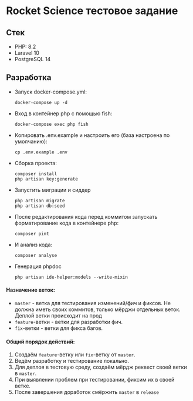 # Rocket Science тестовое задание

## Стек

- PHP: 8.2
- Laravel 10
- PostgreSQL 14

## Разработка

- Запуск docker-compose.yml:
  ```
  docker-compose up -d
  ```
- Вход в контейнер php с помощью fish:
    ```
    docker-compose exec php fish
    ```
- Копировать .env.example и настроить его (база настроена по умолчанию):
    ```
    cp .env.example .env
    ```
- Сборка проекта:
  ```
  composer install
  php artisan key:generate
  ```
- Запустить миграции и сиддер
    ```
    php artisan migrate
    php artisan db:seed
    ```
- После редактирования кода перед коммитом запускать форматирование кода в контейнере php:
    ```
    composer pint
    ```
- И анализ кода:
    ```
    composer analyse
    ```
- Генерация phpdoc
  ```
  php artisan ide-helper:models --write-mixin
  ```

#### Назначение веток:

* `master` - ветка для тестирования изменений/фич и фиксов. Не должна иметь своих коммитов,
  только мёрджи отдельных веток. Деплой ветки происходит на прод
* `feature`-ветки - ветки для разработки фич.
* `fix`-ветки - ветки для фикса багов.

#### Общий порядок действий:

1. Создаём `feature`-ветку или `fix`-ветку от `master`.
2. Ведём разработку и тестирование локально.
3. Для деплоя в тестовую среду, создаём мёрдж реквест своей ветки в `master`.
4. При выявлении проблем при тестировании, фиксим их в своей ветке.
5. После завершения доработок смёржить `master` в `release`
